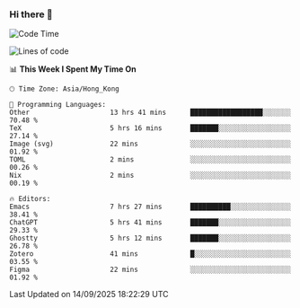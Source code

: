 ### Hi there 👋

<!--
**nicehiro/nicehiro** is a ✨ _special_ ✨ repository because its `README.md` (this file) appears on your GitHub profile.

Here are some ideas to get you started:

- 🔭 I’m currently working on ...
- 🌱 I’m currently learning ...
- 👯 I’m looking to collaborate on ...
- 🤔 I’m looking for help with ...
- 💬 Ask me about ...
- 📫 How to reach me: ...
- 😄 Pronouns: ...
- ⚡ Fun fact: ...
-->

<!--START_SECTION:waka-->
![Code Time](http://img.shields.io/badge/Code%20Time-1%2C011%20hrs%2025%20mins-blue)

![Lines of code](https://img.shields.io/badge/From%20Hello%20World%20I%27ve%20Written-1.9%20million%20lines%20of%20code-blue)

📊 **This Week I Spent My Time On** 

```text
🕑︎ Time Zone: Asia/Hong_Kong

💬 Programming Languages: 
Other                    13 hrs 41 mins      ██████████████████░░░░░░░   70.48 % 
TeX                      5 hrs 16 mins       ███████░░░░░░░░░░░░░░░░░░   27.14 % 
Image (svg)              22 mins             ░░░░░░░░░░░░░░░░░░░░░░░░░   01.92 % 
TOML                     2 mins              ░░░░░░░░░░░░░░░░░░░░░░░░░   00.26 % 
Nix                      2 mins              ░░░░░░░░░░░░░░░░░░░░░░░░░   00.19 % 

🔥 Editors: 
Emacs                    7 hrs 27 mins       ██████████░░░░░░░░░░░░░░░   38.41 % 
ChatGPT                  5 hrs 41 mins       ███████░░░░░░░░░░░░░░░░░░   29.33 % 
Ghostty                  5 hrs 12 mins       ███████░░░░░░░░░░░░░░░░░░   26.78 % 
Zotero                   41 mins             █░░░░░░░░░░░░░░░░░░░░░░░░   03.55 % 
Figma                    22 mins             ░░░░░░░░░░░░░░░░░░░░░░░░░   01.92 % 
```


 Last Updated on 14/09/2025 18:22:29 UTC
<!--END_SECTION:waka-->
